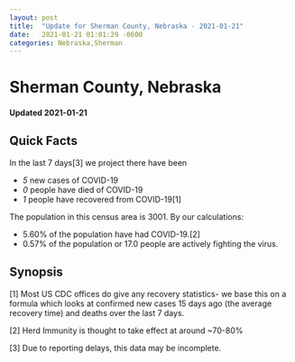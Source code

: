 ```yaml
---
layout: post
title:  "Update for Sherman County, Nebraska - 2021-01-21"
date:   2021-01-21 01:01:29 -0600
categories: Nebraska,Sherman
---
```


# Sherman County, Nebraska
#### Updated 2021-01-21

## Quick Facts

In the last 7 days[3] we project there have been
- *5* new cases of COVID-19
- *0* people have died of COVID-19
- *1* people have recovered from COVID-19[1]

The population in this census area is 3001. By our calculations:
- 5.60% of the population have had COVID-19.[2]
- 0.57% of the population or 17.0 people are actively fighting the virus.

## Synopsis




[1] Most US CDC offices do give any recovery statistics- we base this on a formula which looks at confirmed new cases
15 days ago (the average recovery time) and deaths over the last 7 days.

[2] Herd Immunity is thought to take effect at around ~70-80%

[3] Due to reporting delays, this data may be incomplete.
 
    